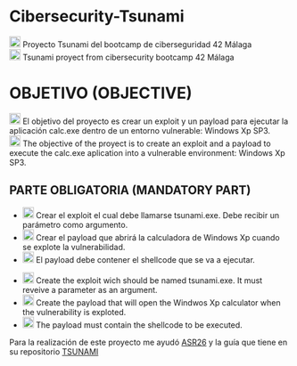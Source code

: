 # Cibersecurity-Tsunami
<p>
<img src="https://cdn-icons-png.flaticon.com/512/317/317316.png" width="20px"/> Proyecto Tsunami del bootcamp de ciberseguridad 42 Málaga<br>
<img src="https://cdn-icons-png.flaticon.com/512/6737/6737832.png"width="20px"/> Tsunami proyect from cibersecurity bootcamp 42 Málaga
</p>
<h1>OBJETIVO (OBJECTIVE)</h1>
<p>
<img src="https://cdn-icons-png.flaticon.com/512/317/317316.png" width="20px"/> El objetivo del proyecto es crear un exploit y un payload para ejecutar la aplicación calc.exe dentro de un entorno vulnerable: Windows Xp SP3.<br>
<img src="https://cdn-icons-png.flaticon.com/512/6737/6737832.png"width="20px"/> The objective of the proyect is to create an exploit and a payload to execute the calc.exe aplication into a vulnerable environment: Windows Xp SP3.
</p>

<h2>PARTE OBLIGATORIA (MANDATORY PART)</h2>
<p>
<ul>
<li><img src="https://cdn-icons-png.flaticon.com/512/317/317316.png" width="20px"/> Crear el exploit el cual debe llamarse tsunami.exe. Debe recibir un parámetro como argumento.</li>
<li><img src="https://cdn-icons-png.flaticon.com/512/317/317316.png" width="20px"/> Crear el payload que abrirá la calculadora de Windows Xp cuando se explote la vulnerabilidad.</li>
<li><img src="https://cdn-icons-png.flaticon.com/512/317/317316.png" width="20px"/> El payload debe contener el shellcode que se va a ejecutar.</li>
</ul>
<ul>
<li><img src="https://cdn-icons-png.flaticon.com/512/6737/6737832.png"width="20px"/> Create the exploit wich should be named tsunami.exe. It must reveive a parameter as an argument.</li>
<li><img src="https://cdn-icons-png.flaticon.com/512/6737/6737832.png"width="20px"/> Create the payload that will open the Windwos Xp calculator when the vulnerability is exploted.</li>
<li><img src="https://cdn-icons-png.flaticon.com/512/6737/6737832.png"width="20px"/> The payload must contain the shellcode to be executed.</li>
</ul>
</p>

Para la realización de este proyecto me ayudó <a href=https://github.com/ASR26>ASR26</a> y la guía que tiene en su repositorio <a href=https://github.com/ASR26/Tsunami> TSUNAMI</a>
